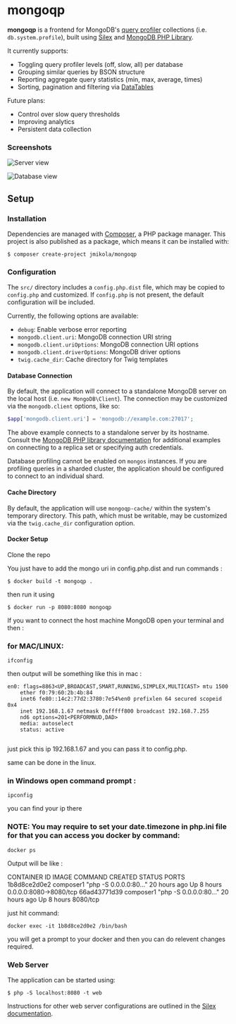 mongoqp
=======

**mongoqp** is a frontend for MongoDB's [query profiler][] collections (i.e.
`db.system.profile`), built using [Silex][] and [MongoDB PHP Library][].

It currently supports:

 * Toggling query profiler levels (off, slow, all) per database
 * Grouping similar queries by BSON structure
 * Reporting aggregate query statistics (min, max, average, times)
 * Sorting, pagination and filtering via [DataTables][]

Future plans:

 * Control over slow query thresholds
 * Improving analytics
 * Persistent data collection

### Screenshots

![Server view](http://i.imgur.com/5EZbm.png)

![Database view](http://i.imgur.com/pXLc4.png)

## Setup

### Installation

Dependencies are managed with [Composer][], a PHP package manager. This project
is also published as a package, which means it can be installed with:

```
$ composer create-project jmikola/mongoqp
```

### Configuration

The `src/` directory includes a `config.php.dist` file, which may be copied
to `config.php` and customized. If `config.php` is not present, the default
configuration will be included.

Currently, the following options are available:

 * `debug`: Enable verbose error reporting
 * `mongodb.client.uri`: MongoDB connection URI string
 * `mongodb.client.uriOptions`: MongoDB connection URI options
 * `mongodb.client.driverOptions`: MongoDB driver options
 * `twig.cache_dir`: Cache directory for Twig templates

#### Database Connection

By default, the application will connect to a standalone MongoDB server on the
local host (i.e. `new MongoDB\Client`). The connection may be customized via the
`mongodb.client` options, like so:

```php
$app['mongodb.client.uri'] = 'mongodb://example.com:27017';
```

The above example connects to a standalone server by its hostname. Consult the
[MongoDB PHP library documentation][] for additional examples on connecting
to a replica set or specifying auth credentials.

Database profiling cannot be enabled on `mongos` instances. If you are profiling
queries in a sharded cluster, the application should be configured to connect to
an individual shard.

#### Cache Directory

By default, the application will use `mongoqp-cache/` within the system's
temporary directory. This path, which must be writable, may be customized via
the `twig.cache_dir` configuration option.

#### Docker Setup 
Clone the repo

You just have to add the mongo uri in config.php.dist and run commands : 
```
$ docker build -t mongoqp .
```

then run it using 

```
$ docker run -p 8080:8080 mongoqp
```


If you want to connect the host machine MongoDB open your terminal and then : 

### for MAC/LINUX:

```
ifconfig
```

then output will be something like this in mac : 
```
en0: flags=8863<UP,BROADCAST,SMART,RUNNING,SIMPLEX,MULTICAST> mtu 1500
	ether f0:79:60:2b:4b:84 
	inet6 fe80::14c2:77d2:3780:7e54%en0 prefixlen 64 secured scopeid 0x4 
	inet 192.168.1.67 netmask 0xfffff800 broadcast 192.168.7.255
	nd6 options=201<PERFORMNUD,DAD>
	media: autoselect
	status: active
	
```
  
just pick this ip 192.168.1.67 and you can pass it to config.php.

same can be done in the linux.


### in Windows open command prompt : 

```
ipconfig
```

you can find your ip there 


### NOTE: You may require to set your date.timezone in php.ini file for that you can access you docker by command:

```
docker ps 
```

Output will be like  : 

CONTAINER ID        IMAGE               COMMAND                  CREATED             STATUS              PORTS                 
1b8d8ce2d0e2        composer1           "php -S 0.0.0.0:80..."   20 hours ago        Up 8 hours         0.0.0.0:8080->8080/tcp
66ad43771d39        composer1           "php -S 0.0.0.0:80..."   20 hours ago        Up 8 hours          8080/tcp             

just hit command: 

```
docker exec -it 1b8d8ce2d0e2 /bin/bash
```

you will get a prompt to your docker and then you can do relevent changes required.





### Web Server

The application can be started using:

```
$ php -S localhost:8080 -t web
```

Instructions for other web server configurations are outlined in the
[Silex documentation][].

  [query profiler]: https://docs.mongodb.com/manual/tutorial/manage-the-database-profiler/
  [Silex]: https://silex.sensiolabs.org/
  [MongoDB PHP Library]: https://github.com/mongodb/mongo-php-library
  [DataTables]: http://datatables.net/
  [Composer]: http://getcomposer.org/
  [MongoDB PHP library documentation]: https://docs.mongodb.com/php-library/master/reference/method/MongoDBClient__construct/#examples
  [Silex documentation]: https://silex.sensiolabs.org/doc/2.0/web_servers.html
